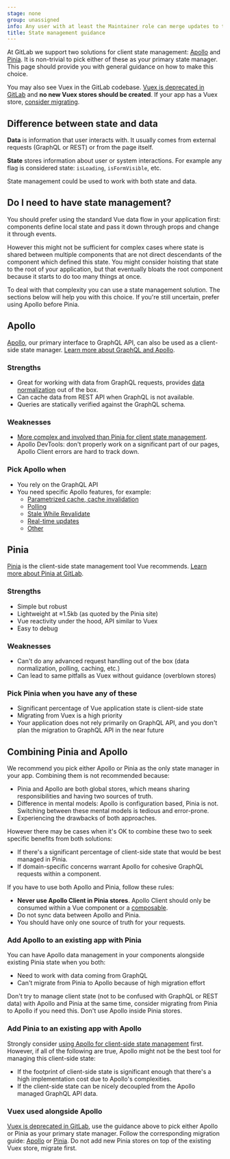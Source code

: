 ```yaml
---
stage: none
group: unassigned
info: Any user with at least the Maintainer role can merge updates to this content. For details, see https://docs.gitlab.com/development/development_processes/#development-guidelines-review.
title: State management guidance
---
```


At GitLab we support two solutions for client state management: [Apollo](https://www.apollographql.com/) and [Pinia](https://pinia.vuejs.org/).
It is non-trivial to pick either of these as your primary state manager.
This page should provide you with general guidance on how to make this choice.

You may also see Vuex in the GitLab codebase. [Vuex is deprecated in GitLab](vuex.md#deprecated) and **no new Vuex stores should be created**.
If your app has a Vuex store, [consider migrating](migrating_from_vuex.md).

## Difference between state and data

**Data** is information that user interacts with.
It usually comes from external requests (GraphQL or REST) or from the page itself.

**State** stores information about user or system interactions.
For example any flag is considered state: `isLoading`, `isFormVisible`, etc.

State management could be used to work with both state and data.

## Do I need to have state management?

You should prefer using the standard Vue data flow in your application first:
components define local state and pass it down through props and change it through events.

However this might not be sufficient for complex cases where state is shared between multiple components
that are not direct descendants of the component which defined this state.
You might consider hoisting that state to the root of your application, but that eventually
bloats the root component because it starts to do too many things at once.

To deal with that complexity you can use a state management solution.
The sections below will help you with this choice.
If you're still uncertain, prefer using Apollo before Pinia.

## Apollo

[Apollo](https://www.apollographql.com/), our primary interface to GraphQL API, can also be used as a client-side state manager.
[Learn more about GraphQL and Apollo](graphql.md).

### Strengths

- Great for working with data from GraphQL requests,
  provides [data normalization](https://www.apollographql.com/docs/react/caching/overview#data-normalization) out of the box.
- Can cache data from REST API when GraphQL is not available.
- Queries are statically verified against the GraphQL schema.

### Weaknesses

- [More complex and involved than Pinia for client state management](https://www.apollographql.com/docs/react/local-state/managing-state-with-field-policies).
- Apollo DevTools: don't properly work on a significant part of our pages, Apollo Client errors are hard to track down.

### Pick Apollo when

- You rely on the GraphQL API
- You need specific Apollo features, for example:
  - [Parametrized cache, cache invalidation](graphql.md#immutability-and-cache-updates)
  - [Polling](graphql.md#polling-and-performance)
  - [Stale While Revalidate](https://www.apollographql.com/docs/react/caching/advanced-topics#persisting-the-cache)
  - [Real-time updates](graphql.md#subscriptions)
  - [Other](https://www.apollographql.com/docs/react/)

## Pinia

[Pinia](https://pinia.vuejs.org/) is the client-side state management tool Vue recommends.
[Learn more about Pinia at GitLab](pinia.md).

### Strengths

- Simple but robust
- Lightweight at ≈1.5kb (as quoted by the Pinia site)
- Vue reactivity under the hood, API similar to Vuex
- Easy to debug

### Weaknesses

- Can't do any advanced request handling out of the box (data normalization, polling, caching, etc.)
- Can lead to same pitfalls as Vuex without guidance (overblown stores)

### Pick Pinia when you have any of these

- Significant percentage of Vue application state is client-side state
- Migrating from Vuex is a high priority
- Your application does not rely primarily on GraphQL API, and you don't plan the migration to GraphQL API in the near future

## Combining Pinia and Apollo

We recommend you pick either Apollo or Pinia as the only state manager in your app.
Combining them is not recommended because:

- Pinia and Apollo are both global stores, which means sharing responsibilities and having two sources of truth.
- Difference in mental models: Apollo is configuration based, Pinia is not. Switching between these mental models is tedious and error-prone.
- Experiencing the drawbacks of both approaches.

However there may be cases when it's OK to combine these two to seek specific benefits from both solutions:

- If there's a significant percentage of client-side state that would be best managed in Pinia.
- If domain-specific concerns warrant Apollo for cohesive GraphQL requests within a component.

If you have to use both Apollo and Pinia, follow these rules:

- **Never use Apollo Client in Pinia stores**. Apollo Client should only be consumed within a Vue component or a [composable](vue.md#composables).
- Do not sync data between Apollo and Pinia.
- You should have only one source of truth for your requests.

### Add Apollo to an existing app with Pinia

You can have Apollo data management in your components alongside existing Pinia state when you both:

- Need to work with data coming from GraphQL
- Can't migrate from Pinia to Apollo because of high migration effort

Don't try to manage client state (not to be confused with GraphQL or REST data) with Apollo and Pinia at the same time,
consider migrating from Pinia to Apollo if you need this.
Don't use Apollo inside Pinia stores.

### Add Pinia to an existing app with Apollo

Strongly consider [using Apollo for client-side state management](graphql.md#local-state-with-apollo) first. However, if all of the
following are true, Apollo might not be the best tool for managing this client-side state:

- If the footprint of client-side state is significant enough that there's a high implementation cost due to Apollo's complexities.
- If the client-side state can be nicely decoupled from the Apollo managed GraphQL API data.

### Vuex used alongside Apollo

[Vuex is deprecated in GitLab](vuex.md#deprecated), use the guidance above to pick either Apollo or Pinia as your primary state manager.
Follow the corresponding migration guide: [Apollo](migrating_from_vuex.md) or [Pinia](pinia.md#migrating-from-vuex).
Do not add new Pinia stores on top of the existing Vuex store, migrate first.
